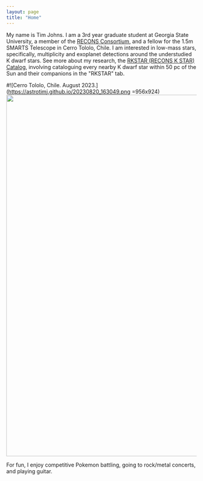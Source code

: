 ```yaml
---
layout: page
title: "Home"
---
```

My name is Tim Johns. I am a 3rd year graduate student at Georgia State University, a member of the [RECONS Consortium](http://recons.org), and a fellow for the 1.5m SMARTS Telescope in Cerro Tololo, Chile. I am interested in low-mass stars, specifically, multiplicity and exoplanet detections around the understudied K dwarf stars. See more about my research, the [RKSTAR (RECONS K STAR) Catalog](https://astrotimj.github.io/blog), involving cataloguing every nearby K dwarf star within 50 pc of the Sun and their companions in the "RKSTAR" tab.

#![Cerro Tololo, Chile. August 2023.](https://astrotimj.github.io/20230820_163049.png =956x924)
<img src="20230820_163049.png" width="924" height="956">

For fun, I enjoy competitive Pokemon battling, going to rock/metal concerts, and playing guitar.
